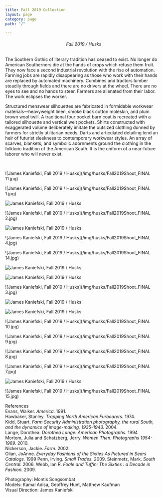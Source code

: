 ```yaml
---
title: Fall 2019 Collection
layout: page
category: page
path: "/"

---
```

<div align="center">

###### Fall 2019 / Husks

<div align="left">

The Southern Gothic of literary tradition has ceased to exist. No longer do American Southerners die at the hands of crops which refuse them fruit. They now face a second industrial revolution with the rise of automation. Farming jobs are rapidly disappearing as those who work with their hands are replaced by automated machinery. Combines and tractors lumber steadily through fields and there are no drivers at the wheel. There are no eyes to see and no hands to steer. Farmers are alienated from their labor. The work eclipses the worker.

Structured menswear silhouettes are fabricated in formidable workwear materials—heavyweight linen, smoke black cotton moleskin, and plum brown wool twill. A traditional four pocket barn coat is recreated with a tailored silhouette and vertical welt pockets. Shirts constructed with exaggerated volume deliberately imitate the outsized clothing donned by farmers for strictly utilitarian needs. Darts and articulated detailing lend an heir of futurist sleekness to contemporary workwear styles. An array of scarves, blankets, and symbolic adornments ground the clothing in the folkloric tradition of the American South. It is the uniform of a near-future laborer who will never exist.

 

![James Kaniefski, Fall 2019 / Husks](/img/husks/Fall2019Shoot_FINAL 11.jpg)

![James Kaniefski, Fall 2019 / Husks](/img/husks/Fall2019Shoot_FINAL 1.jpg)

![James Kaniefski, Fall 2019 / Husks](/img/process.jpg)

![James Kaniefski, Fall 2019 / Husks](/img/husks/Fall2019Shoot_FINAL 2.jpg)

![James Kaniefski, Fall 2019 / Husks](/img/fall2019shoot_final-42.jpg)

![James Kaniefski, Fall 2019 / Husks](/img/husks/Fall2019Shoot_FINAL 4.jpg)

![James Kaniefski, Fall 2019 / Husks](/img/husks/Fall2019Shoot_FINAL 14.jpg)

![James Kaniefski, Fall 2019 / Husks](/img/process4.jpg)

![James Kaniefski, Fall 2019 / Husks](/img/fall2019shoot_final-6.jpg)

![James Kaniefski, Fall 2019 / Husks](/img/husks/Fall2019Shoot_FINAL 3.jpg)

![James Kaniefski, Fall 2019 / Husks](/img/process2.jpg)

![James Kaniefski, Fall 2019 / Husks](/img/process3.jpg)

![James Kaniefski, Fall 2019 / Husks](/img/husks/Fall2019Shoot_FINAL 10.jpg)

![James Kaniefski, Fall 2019 / Husks](/img/husks/Fall2019Shoot_FINAL 9.jpg)

![James Kaniefski, Fall 2019 / Husks](/img/husks/Fall2019Shoot_FINAL 8.jpg)

![James Kaniefski, Fall 2019 / Husks](/img/husks/Fall2019Shoot_FINAL 7.jpg)

![James Kaniefski, Fall 2019 / Husks](/img/process6.jpg)

![James Kaniefski, Fall 2019 / Husks](/img/husks/Fall2019Shoot_FINAL 15.jpg)

References  
Evans, Walker. _America_. 1991.  
Hawbaker, Stanley. _Trapping North American Furbearers._ 1974.  
Kidd, Stuart. _Farm Security Administration photography, the rural South, and the dynamics of image-making, 1935-1943._ 2004.  
Lange, Dorothea. _Dorothea Lange: American Photographs._ 1994  
Mortom, Julia and Schatzberg, Jerry. _Women Then: Photographs 1954-1969._ 2010.  
Nickerson, Jackie. _Farm_. 2002.  
Olian, JoAnne. _Everyday Fashions of the Sixties As Pictured in Sears Catalogs._ 1999
Penn, Irving. _Small Trades._ 2009.
Steinmetz, Mark. _South Central._ 2006.
Webb, Ian R. _Foale and Tuffin: The Sixties : a Decade in Fashion._ 2009.

Photography: Montis Songsombat  
Models: Kamal Adisa, Geoffrey Hunt, Matthew Kaufman  
Visual Direction: James Kaniefski